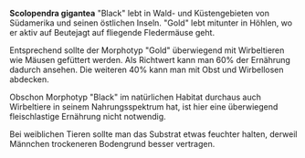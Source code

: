 **Scolopendra gigantea** "Black" lebt in Wald- und Küstengebieten von Südamerika und seinen östlichen Inseln. "Gold" lebt mitunter in Höhlen, wo er aktiv auf Beutejagt auf fliegende Fledermäuse geht<!--{{<fn "Molinari, 2005" 2005-molinari>}}-->.

Entsprechend sollte der Morphotyp "Gold" überwiegend mit Wirbeltieren wie Mäusen gefüttert werden. Als Richtwert kann man 60% der Ernährung dadurch ansehen. Die weiteren 40% kann man mit Obst und Wirbellosen abdecken.

Obschon Morphotyp "Black" im natürlichen Habitat durchaus auch Wirbeltiere in seinem Nahrungsspektrum hat, ist hier eine überwiegend fleischlastige Ernährung nicht notwendig.

Bei weiblichen Tieren sollte man das Substrat etwas feuchter halten, derweil Männchen trockeneren Bodengrund besser vertragen.
